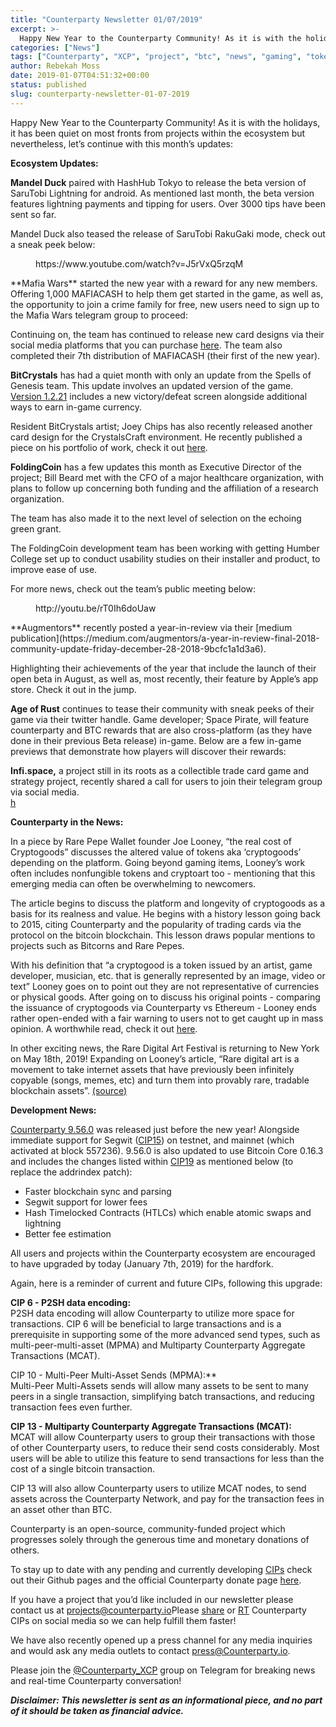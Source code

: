 ```yaml
---
title: "Counterparty Newsletter 01/07/2019"
excerpt: >-
  Happy New Year to the Counterparty Community! As it is with the holidays, it has been quiet on most fronts from projects within the ecosystem but nevertheless, let’s continue with this month’s updates: Ecosystem Updates: Mandel Duck paired with HashHub Tokyo to release the beta version of SaruTobi Lightning for android. As mentioned last month,
categories: ["News"]
tags: ["Counterparty", "XCP", "project", "btc", "news", "gaming", "tokens"]
author: Rebekah Moss
date: 2019-01-07T04:51:32+00:00
status: published
slug: counterparty-newsletter-01-07-2019
---
```


Happy New Year to the Counterparty Community! As it is with the holidays, it has been quiet on most fronts from projects within the ecosystem but nevertheless, let’s continue with this month’s updates:

**Ecosystem Updates:**

**Mandel Duck** paired with HashHub Tokyo to release the beta version of SaruTobi Lightning for android. As mentioned last month, the beta version features lightning payments and tipping for users. Over 3000 tips have been sent so far.

<Tweet id="https://twitter.com/MandelDuck/status/1076112640894689283" />Mandel Duck also teased the release of SaruTobi RakuGaki mode, check out a sneak peek below:

<figure class="wp-block-embed-youtube wp-block-embed is-type-video is-provider-youtube wp-embed-aspect-16-9 wp-has-aspect-ratio"><div class="wp-block-embed__wrapper"> https://www.youtube.com/watch?v=J5rVxQ5rzqM </div></figure>**Mafia Wars** started the new year with a reward for any new members. Offering 1,000 MAFIACASH to help them get started in the game, as well as, the opportunity to join a crime family for free, new users need to sign up to the Mafia Wars telegram group to proceed:

<Tweet id="https://twitter.com/mafiawars_io/status/1081249519537278979" />Continuing on, the team has continued to release new card designs via their social media platforms that you can purchase [here](https://mafiawars.io/shop). The team also completed their 7th distribution of MAFIACASH (their first of the new year).

**BitCrystals** has had a quiet month with only an update from the Spells of Genesis team. This update involves an updated version of the game. [Version 1.2.21](https://blog.spellsofgenesis.com/spells-of-genesis-version-1-2-21/) includes a new victory/defeat screen alongside additional ways to earn in-game currency.

Resident BitCrystals artist; Joey Chips has also recently released another card design for the CrystalsCraft environment. He recently published a piece on his portfolio of work, check it out [here](https://steemit.com/art/@joechiappetta/crystalscraft-blockchain-cards-crank-in-book-of-orbs).

<Tweet id="https://twitter.com/BitCrystals/status/1077570293898637312" />**FoldingCoin** has a few updates this month as Executive Director of the project; Bill Beard met with the CFO of a major healthcare organization, with plans to follow up concerning both funding and the affiliation of a research organization.

The team has also made it to the next level of selection on the echoing green grant.

The FoldingCoin development team has been working with getting Humber College set up to conduct usability studies on their installer and product, to improve ease of use.  
  
For more news, check out the team’s public meeting below:

<figure class="wp-block-embed-youtube wp-block-embed is-type-video is-provider-youtube wp-embed-aspect-16-9 wp-has-aspect-ratio"><div class="wp-block-embed__wrapper"> http://youtu.be/rT0Ih6doUaw </div></figure>**Augmentors** recently posted a year-in-review via their [medium publication](https://medium.com/augmentors/a-year-in-review-final-2018-community-update-friday-december-28-2018-9bcfc1a1d3a6).

Highlighting their achievements of the year that include the launch of their open beta in August, as well as, most recently, their feature by Apple’s app store. Check it out in the jump.

**Age of Rust** continues to tease their community with sneak peeks of their game via their twitter handle. Game developer; Space Pirate, will feature counterparty and BTC rewards that are also cross-platform (as they have done in their previous Beta release) in-game. Below are a few in-game previews that demonstrate how players will discover their rewards:

<Tweet id="https://twitter.com/SpacePirate_io/status/1081636425919979520" /><Tweet id="https://twitter.com/SpacePirate_io/status/1076865452322607104" /><Tweet id="https://twitter.com/SpacePirate_io/status/1075401224017440769" />**Infi.space,** a project still in its roots as a collectible trade card game and strategy project, recently shared a call for users to join their telegram group via social media.   
[h](https://twitter.com/InfiSpace/status/1075939711703752704)

<Tweet id="https://twitter.com/InfiSpace/status/1075939711703752704" />**Counterparty in the News:**

<Tweet id="https://twitter.com/MartyBent/status/1079800613880426497" />In a piece by Rare Pepe Wallet founder Joe Looney, “the real cost of Cryptogoods” discusses the altered value of tokens aka ‘cryptogoods’ depending on the platform. Going beyond gaming items, Looney’s work often includes nonfungible tokens and cryptoart too - mentioning that this emerging media can often be overwhelming to newcomers.

The article begins to discuss the platform and longevity of cryptogoods as a basis for its realness and value. He begins with a history lesson going back to 2015, citing Counterparty and the popularity of trading cards via the protocol on the bitcoin blockchain. This lesson draws popular mentions to projects such as Bitcorns and Rare Pepes.

With his definition that “a cryptogood is a token issued by an artist, game developer, musician, etc. that is generally represented by an image, video or text” Looney goes on to point out they are not representative of currencies or physical goods. After going on to discuss his original points - comparing the issuance of cryptogoods via Counterparty vs Ethereum - Looney ends rather open-ended with a fair warning to users not to get caught up in mass opinion. A worthwhile read, check it out [here](https://medium.com/@joelooney/the-real-cost-of-cryptogoods-dd156f5df056).

In other exciting news, the Rare Digital Art Festival is returning to New York on May 18th, 2019! Expanding on Looney’s article, “Rare digital art is a movement to take internet assets that have previously been infinitely copyable (songs, memes, etc) and turn them into provably rare, tradable blockchain assets”. [(source)](https://raredigitalartfestival.splashthat.com)

<Tweet id="https://twitter.com/wasthatawolf/status/1081256892310134785" />**Development News:**

[Counterparty 9.56.0](http://counterparty.local/news/counterparty-lib-9-56-0/) was released just before the new year! Alongside immediate support for Segwit ([CIP15](https://github.com/CounterpartyXCP/cips/blob/master/cip-0015.md)) on testnet, and mainnet (which activated at block 557236). 9.56.0 is also updated to use Bitcoin Core 0.16.3 and includes the changes listed within [CIP19](https://github.com/CounterpartyXCP/cips/blob/master/cip-0019.md) as mentioned below (to replace the addrindex patch):

- Faster blockchain sync and parsing
- Segwit support for lower fees
- Hash Timelocked Contracts (HTLCs) which enable atomic swaps and lightning
- Better fee estimation

All users and projects within the Counterparty ecosystem are encouraged to have upgraded by today (January 7th, 2019) for the hardfork.

  
Again, here is a reminder of current and future CIPs, following this upgrade:

  
  
**CIP 6 - P2SH data encoding:**  
P2SH data encoding will allow Counterparty to utilize more space for transactions. CIP 6 will be beneficial to large transactions and is a prerequisite in supporting some of the more advanced send types, such as multi-peer-multi-asset (MPMA) and Multiparty Counterparty Aggregate Transactions (MCAT).  
  
CIP 10 - Multi-Peer Multi-Asset Sends (MPMA):**  
Multi-Peer Multi-Assets sends will allow many assets to be sent to many peers in a single transaction, simplifying batch transactions, and reducing transaction fees even further.  
  
  
**CIP 13 - Multiparty Counterparty Aggregate Transactions (MCAT):**  
MCAT will allow Counterparty users to group their transactions with those of other Counterparty users, to reduce their send costs considerably. Most users will be able to utilize this feature to send transactions for less than the cost of a single bitcoin transaction.  
  
CIP 13 will also allow Counterparty users to utilize MCAT nodes, to send assets across the Counterparty Network, and pay for the transaction fees in an asset other than BTC.  
  
Counterparty is an open-source, community-funded project which progresses solely through the generous time and monetary donations of others.

To stay up to date with any pending and currently developing [CIPs](https://github.com/CounterpartyXCP/cips) check out their Github pages and the official Counterparty donate page [here](http://counterparty.local/donate/).

If you have a project that you’d like included in our newsletter please contact us at [projects@counterparty.io](mailto:projects@counterparty.io)Please [share](https://www.facebook.com/CounterpartyXCP/) or [RT](https://twitter.com/CounterpartyXCP) Counterparty CIPs on social media so we can help fulfill them faster!  
  
We have also recently opened up a press channel for any media inquiries and would ask any media outlets to contact <press@Counterparty.io>.  
  
  
Please join the [@Counterparty\_XCP](https://t.me/Counterparty_XCP) group on Telegram for breaking news and real-time Counterparty conversation!  
  
***Disclaimer: This newsletter is sent as an informational piece, and no part of it should be taken as financial advice.***